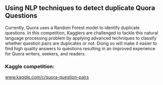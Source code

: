 ## Using NLP techniques to detect duplicate Quora Questions
Currently, Quora uses a Random Forest model to identify duplicate questions.
In this competition, Kagglers are challenged to tackle this natural language processing problem
by applying advanced techniques to classify whether question pairs are duplicates or not.
Doing so will make it easier to find high quality answers to questions resulting in an improved experience for Quora writers,
seekers, and readers.


### Kaggle competition:
www.kaggle.com/c/quora-question-pairs

